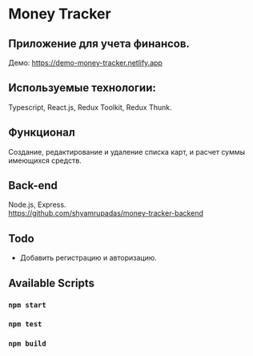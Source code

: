 # Money Tracker

## Приложение для учета финансов.

Демо: https://demo-money-tracker.netlify.app
## Используемые технологии:

Typescript, React.js, Redux Toolkit, Redux Thunk.

## Функционал
Создание, редактирование и удаление списка карт, и расчет суммы имеющихся средств.

## Back-end

Node.js, Express. <br>
https://github.com/shyamrupadas/money-tracker-backend

## Todo
* Добавить регистрацию и авторизацию.

## Available Scripts

### `npm start`

### `npm test`

### `npm build`